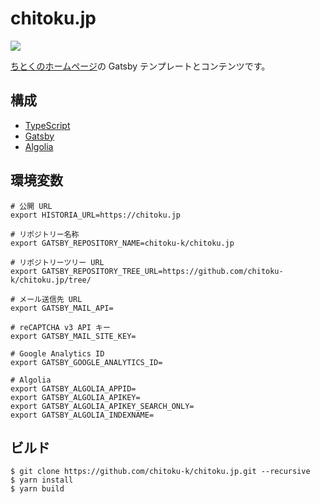 chitoku.jp
==========

[![][travis-badge]][travis-link]

[ちとくのホームページ](https://chitoku.jp)の Gatsby テンプレートとコンテンツです。

## 構成

- [TypeScript](https://www.typescriptlang.org/)
- [Gatsby](https://github.com/gatsbyjs/gatsby)
- [Algolia](https://www.algolia.com/)

## 環境変数

```shell
# 公開 URL
export HISTORIA_URL=https://chitoku.jp

# リポジトリー名称
export GATSBY_REPOSITORY_NAME=chitoku-k/chitoku.jp

# リポジトリーツリー URL
export GATSBY_REPOSITORY_TREE_URL=https://github.com/chitoku-k/chitoku.jp/tree/

# メール送信先 URL
export GATSBY_MAIL_API=

# reCAPTCHA v3 API キー
export GATSBY_MAIL_SITE_KEY=

# Google Analytics ID
export GATSBY_GOOGLE_ANALYTICS_ID=

# Algolia
export GATSBY_ALGOLIA_APPID=
export GATSBY_ALGOLIA_APIKEY=
export GATSBY_ALGOLIA_APIKEY_SEARCH_ONLY=
export GATSBY_ALGOLIA_INDEXNAME=
```

## ビルド

```shell
$ git clone https://github.com/chitoku-k/chitoku.jp.git --recursive
$ yarn install
$ yarn build
```

[travis-link]:          https://travis-ci.org/chitoku-k/chitoku.jp
[travis-badge]:         https://img.shields.io/travis/chitoku-k/chitoku.jp/master.svg?style=flat-square
